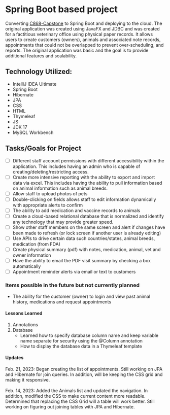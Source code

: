 # Spring Boot based project
Converting [C868-Capstone](https://github.com/mriffey1/C868-Capstone) to Spring Boot and deploying to the cloud. The original
application was created using JavaFX and JDBC and was created for a factitious veterinary office using physical paper records.
It allows users to create customers (owners), animals and associated note records, appointments that could not be overlapped to prevent over-scheduling,
and reports. The original application was basic and the goal is to provide additional features and scalability. 

## Technology Utilized:
* IntelliJ IDEA Ultimate
* Spring Boot
* Hibernate
* JPA
* CSS
* HTML
* Thymeleaf
* JS
* JDK 17
* MySQL Workbench

## Tasks/Goals for Project
- [ ] Different staff account permissions with different accessibility within the application. This includes having an admin who is capable of creating/deleting/restricting access. 
- [ ] Create more intensive reporting with the ability to export and import data via excel. This includes having the ability to pull information based on animal information such as animal breeds.
- [ ] Allow staff to upload photos of pets
- [ ] Double-clicking on fields allows staff to edit information dynamically with appropriate alerts to confirm
- [ ] The ability to add medication and vaccine records to animals
- [ ] Create a cloud-based relational database that is normalized and identify any technology that may provide greater speed. 
- [ ] Show other staff members on the same screen and alert if changes have been made to refresh (or lock screen if another user is already editing)
- [ ] Use APIs to drive certain data such countries/states, animal breeds, medication (from FDA)
- [ ] Create physical summary (pdf) with notes, medication, animal, vet and owner information
- [ ] Have the ability to email the PDF visit summary by checking a box automatically
- [ ] Appointment reminder alerts via email or text to customers

### Items possible in the future but not currently planned
* The ability for the customer (owner) to login and view past animal history, medications and request appointments

#### Lessons Learned
1. Annotations
2. Database
   - Learned how to specify database column name and keep variable name separate for security using the @Column annotation
   - How to display the database data in a Thymeleaf template

#### Updates
Feb. 21, 2023: Began creating the list of appointments. Still working on JPA and Hibernate for join queries. In addition, will be keeping the CSS grid and making it responsive. 
</br></br>
Feb. 14, 2023: Added the Animals list and updated the navigation. In addition, modified the CSS to make current content more readable. Determined that replacing the CSS Grid will a table will work better.
Still working on figuring out joining tables with JPA and Hibernate. 




